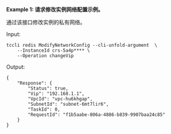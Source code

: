**Example 1: 请求修改实例网络配置示例。**

通过该接口修改实例的私有网络。

Input: 

```
tccli redis ModifyNetworkConfig --cli-unfold-argument  \
    --InstanceId crs-5a4p**** \
    --Operation changeVip
```

Output: 
```
{
    "Response": {
        "Status": true,
        "Vip": "192.168.1.1",
        "VpcId": "vpc-hu6khgap",
        "SubnetId": "subnet-6mt7lir6",
        "TaskId": 0,
        "RequestId": "f1b5aabe-806a-4886-b839-9907baa24c85"
    }
}
```

